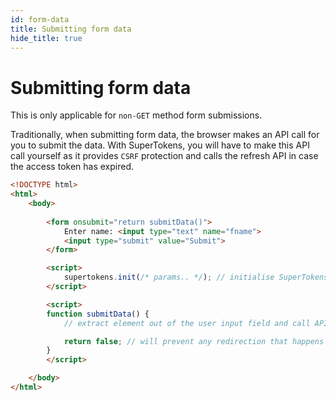 ```yaml
---
id: form-data
title: Submitting form data
hide_title: true
---
```


# Submitting form data

This is only applicable for ```non-GET``` method form submissions.

Traditionally, when submitting form data, the browser makes an API call for you to submit the data. With SuperTokens, you will have to make this API call yourself as it provides ```CSRF``` protection and calls the refresh API in case the access token has expired.

```html
<!DOCTYPE html>
<html>
    <body>
        
        <form onsubmit="return submitData()">
            Enter name: <input type="text" name="fname">
            <input type="submit" value="Submit">
        </form>

        <script>
            supertokens.init(/* params.. */); // initialise SuperTokens
        </script>

        <script>
        function submitData() {
            // extract element out of the user input field and call API using fetch or axios

            return false; // will prevent any redirection that happens when a form is submitted. 
        }
        </script>

    </body>
</html>
```
